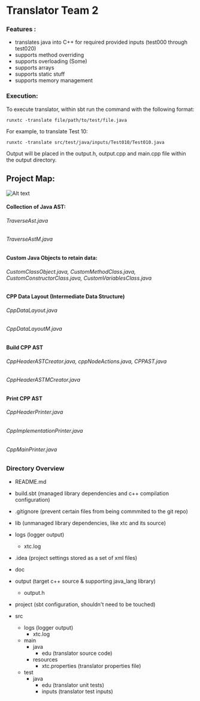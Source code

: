 # Translator Team 2 

### Features :

- translates java into C++ for required provided inputs (test000 through test020)
- supports method overriding 
- supports overloading (Some)
- supports arrays
- supports static stuff
- supports memory management

###  Execution:

To execute translator, within sbt run the command with the following format:

```
runxtc -translate file/path/to/test/file.java
```

For example, to translate Test 10:

```
runxtc -translate src/test/java/inputs/Test010/Test010.java
```

Output will be placed in the output.h, output.cpp and main.cpp file within the output directory.


## Project Map:

![Alt text](https://github.com/nyu-oop-fa17/translator-2/blob/master/FinalProcess.png)


#### Collection of Java AST:
###### TraverseAst.java
###### TraverseAstM.java

#### Custom Java Objects to retain data:
###### CustomClassObject.java, CustomMethodClass.java, CustomConstructorClass.java, CustomVariablesClass.java

#### CPP Data Layout (Intermediate Data Structure)
###### CppDataLayout.java
###### CppDataLayoutM.java

#### Build CPP AST
###### CppHeaderASTCreator.java, cppNodeActions.java, CPPAST.java
###### CppHeaderASTMCreator.java 

#### Print CPP AST 
###### CppHeaderPrinter.java
###### CppImplementationPrinter.java
###### CppMainPrinter.java


### Directory Overview
- README.md

- build.sbt (managed library dependencies and c++ compilation configuration)

- .gitignore (prevent certain files from being commmited to the git repo)

- lib (unmanaged library dependencies, like xtc and its source) 

- logs (logger output)
  *  xtc.log 

- .idea (project settings stored as a set of xml files)

- doc

- output (target c++ source & supporting java_lang library)
  *  output.h

- project (sbt configuration, shouldn't need to be touched)

- src 
  *   logs (logger output)
      -  xtc.log
  *   main
      -  java
         *  edu (translator source code)
      -  resources
         *   xtc.properties (translator properties file)
  *   test
      -   java
          *   edu (translator unit tests)
          *   inputs (translator test inputs)


